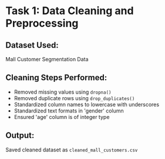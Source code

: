 # Task 1: Data Cleaning and Preprocessing

## Dataset Used:
Mall Customer Segmentation Data

## Cleaning Steps Performed:
- Removed missing values using `dropna()`
- Removed duplicate rows using `drop_duplicates()`
- Standardized column names to lowercase with underscores
- Standardized text formats in 'gender' column
- Ensured 'age' column is of integer type

## Output:
Saved cleaned dataset as `cleaned_mall_customers.csv`
